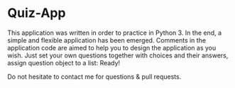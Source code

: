 # Quiz-App

This application was written in order to practice in Python 3. In the end, a simple and flexible application has been emerged. Comments in the application code are aimed to help you to design the application as you wish. Just set your own questions together with choices and their answers, assign question object to a list: Ready!

Do not hesitate to contact me for questions & pull requests.
